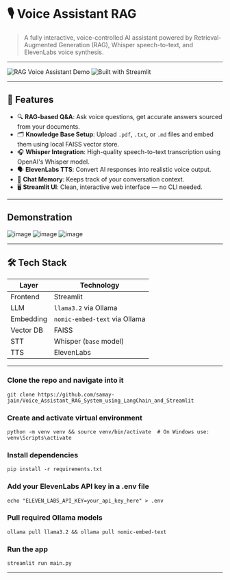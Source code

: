 # 🎙️ Voice Assistant RAG

> A fully interactive, voice-controlled AI assistant powered by Retrieval-Augmented Generation (RAG), Whisper speech-to-text, and ElevenLabs voice synthesis.

---

![RAG Voice Assistant Demo](https://img.shields.io/badge/LLM-Ollama-blue?style=flat-square)
![Built with Streamlit](https://img.shields.io/badge/Frontend-Streamlit-orange?style=flat-square)

---

## 🚀 Features

- 🔍 **RAG-based Q&A**: Ask voice questions, get accurate answers sourced from your documents.
- 🗂️ **Knowledge Base Setup**: Upload `.pdf`, `.txt`, or `.md` files and embed them using local FAISS vector store.
- 🎧 **Whisper Integration**: High-quality speech-to-text transcription using OpenAI's Whisper model.
- 🗣️ **ElevenLabs TTS**: Convert AI responses into realistic voice output.
- 🧠 **Chat Memory**: Keeps track of your conversation context.
- 🖥️ **Streamlit UI**: Clean, interactive web interface — no CLI needed.

---
## Demonstration
![image](https://github.com/user-attachments/assets/0ed75a54-c751-47e4-a2c0-1fe5d637c44f)
![image](https://github.com/user-attachments/assets/d45c4579-5b77-4006-b72a-e395d867b9f7)
![image](https://github.com/user-attachments/assets/6461935d-8896-40f8-ae73-4f89787dac94)


---
## 🛠️ Tech Stack

| Layer       | Technology             |
|------------|-------------------------|
| Frontend   | Streamlit               |
| LLM        | `llama3.2` via Ollama |
| Embedding  | `nomic-embed-text` via Ollama |
| Vector DB  | FAISS                   |
| STT        | Whisper (`base` model)  |
| TTS        | ElevenLabs              |

---

### Clone the repo and navigate into it
```git clone https://github.com/samay-jain/Voice_Assistant_RAG_System_using_LangChain_and_Streamlit```

### Create and activate virtual environment
```python -m venv venv && source venv/bin/activate  # On Windows use: venv\Scripts\activate```

### Install dependencies
```pip install -r requirements.txt```

### Add your ElevenLabs API key in a .env file
```echo "ELEVEN_LABS_API_KEY=your_api_key_here" > .env```

### Pull required Ollama models
```ollama pull llama3.2 && ollama pull nomic-embed-text```

### Run the app
```streamlit run main.py```

---
